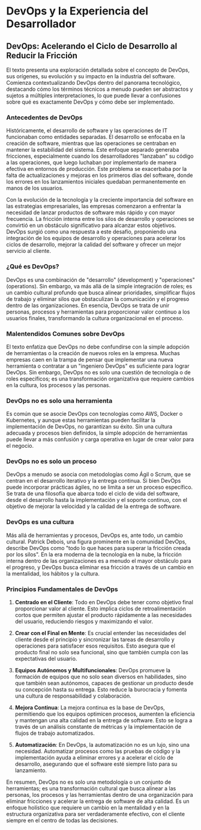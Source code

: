 
# DevOps y la Experiencia del Desarrollador

## DevOps: Acelerando el Ciclo de Desarrollo al Reducir la Fricción

El texto presenta una exploración detallada sobre el concepto de DevOps, sus orígenes, su evolución y su impacto en la industria del software. Comienza contextualizando DevOps dentro del panorama tecnológico, destacando cómo los términos técnicos a menudo pueden ser abstractos y sujetos a múltiples interpretaciones, lo que puede llevar a confusiones sobre qué es exactamente DevOps y cómo debe ser implementado.

### Antecedentes de DevOps

Históricamente, el desarrollo de software y las operaciones de IT funcionaban como entidades separadas. El desarrollo se enfocaba en la creación de software, mientras que las operaciones se centraban en mantener la estabilidad del sistema. Este enfoque separado generaba fricciones, especialmente cuando los desarrolladores "lanzaban" su código a las operaciones, que luego luchaban por implementarlo de manera efectiva en entornos de producción. Este problema se exacerbaba por la falta de actualizaciones y mejoras en los primeros días del software, donde los errores en los lanzamientos iniciales quedaban permanentemente en manos de los usuarios.

Con la evolución de la tecnología y la creciente importancia del software en las estrategias empresariales, las empresas comenzaron a enfrentar la necesidad de lanzar productos de software más rápido y con mayor frecuencia. La fricción interna entre los silos de desarrollo y operaciones se convirtió en un obstáculo significativo para alcanzar estos objetivos. DevOps surgió como una respuesta a este desafío, proponiendo una integración de los equipos de desarrollo y operaciones para acelerar los ciclos de desarrollo, mejorar la calidad del software y ofrecer un mejor servicio al cliente.

### ¿Qué es DevOps?

DevOps es una combinación de "desarrollo" (development) y "operaciones" (operations). Sin embargo, va más allá de la simple integración de roles; es un cambio cultural profundo que busca alinear prioridades, simplificar flujos de trabajo y eliminar silos que obstaculizan la comunicación y el progreso dentro de las organizaciones. En esencia, DevOps se trata de unir personas, procesos y herramientas para proporcionar valor continuo a los usuarios finales, transformando la cultura organizacional en el proceso.

### Malentendidos Comunes sobre DevOps

El texto enfatiza que DevOps no debe confundirse con la simple adopción de herramientas o la creación de nuevos roles en la empresa. Muchas empresas caen en la trampa de pensar que implementar una nueva herramienta o contratar a un "ingeniero DevOps" es suficiente para lograr DevOps. Sin embargo, DevOps no es solo una cuestión de tecnología o de roles específicos; es una transformación organizativa que requiere cambios en la cultura, los procesos y las personas.

### DevOps no es solo una herramienta

Es común que se asocie DevOps con tecnologías como AWS, Docker o Kubernetes, y aunque estas herramientas pueden facilitar la implementación de DevOps, no garantizan su éxito. Sin una cultura adecuada y procesos bien definidos, la simple adopción de herramientas puede llevar a más confusión y carga operativa en lugar de crear valor para el negocio.

### DevOps no es solo un proceso

DevOps a menudo se asocia con metodologías como Ágil o Scrum, que se centran en el desarrollo iterativo y la entrega continua. Si bien DevOps puede incorporar prácticas ágiles, no se limita a ser un proceso específico. Se trata de una filosofía que abarca todo el ciclo de vida del software, desde el desarrollo hasta la implementación y el soporte continuo, con el objetivo de mejorar la velocidad y la calidad de la entrega de software.

### DevOps es una cultura

Más allá de herramientas y procesos, DevOps es, ante todo, un cambio cultural. Patrick Debois, una figura prominente en la comunidad DevOps, describe DevOps como "todo lo que haces para superar la fricción creada por los silos". En la era moderna de la tecnología en la nube, la fricción interna dentro de las organizaciones es a menudo el mayor obstáculo para el progreso, y DevOps busca eliminar esa fricción a través de un cambio en la mentalidad, los hábitos y la cultura.

### Principios Fundamentales de DevOps

1. **Centrado en el Cliente**: Todo en DevOps debe tener como objetivo final proporcionar valor al cliente. Esto implica ciclos de retroalimentación cortos que permiten ajustar el producto rápidamente a las necesidades del usuario, reduciendo riesgos y maximizando el valor.

2. **Crear con el Final en Mente**: Es crucial entender las necesidades del cliente desde el principio y sincronizar las tareas de desarrollo y operaciones para satisfacer esos requisitos. Esto asegura que el producto final no solo sea funcional, sino que también cumpla con las expectativas del usuario.

3. **Equipos Autónomos y Multifuncionales**: DevOps promueve la formación de equipos que no solo sean diversos en habilidades, sino que también sean autónomos, capaces de gestionar un producto desde su concepción hasta su entrega. Esto reduce la burocracia y fomenta una cultura de responsabilidad y colaboración.

4. **Mejora Continua**: La mejora continua es la base de DevOps, permitiendo que los equipos optimicen procesos, aumenten la eficiencia y mantengan una alta calidad en la entrega de software. Esto se logra a través de un análisis constante de métricas y la implementación de flujos de trabajo automatizados.

5. **Automatización**: En DevOps, la automatización no es un lujo, sino una necesidad. Automatizar procesos como las pruebas de código y la implementación ayuda a eliminar errores y a acelerar el ciclo de desarrollo, asegurando que el software esté siempre listo para su lanzamiento.

En resumen, DevOps no es solo una metodología o un conjunto de herramientas; es una transformación cultural que busca alinear a las personas, los procesos y las herramientas dentro de una organización para eliminar fricciones y acelerar la entrega de software de alta calidad. Es un enfoque holístico que requiere un cambio en la mentalidad y en la estructura organizativa para ser verdaderamente efectivo, con el cliente siempre en el centro de todas las decisiones.
